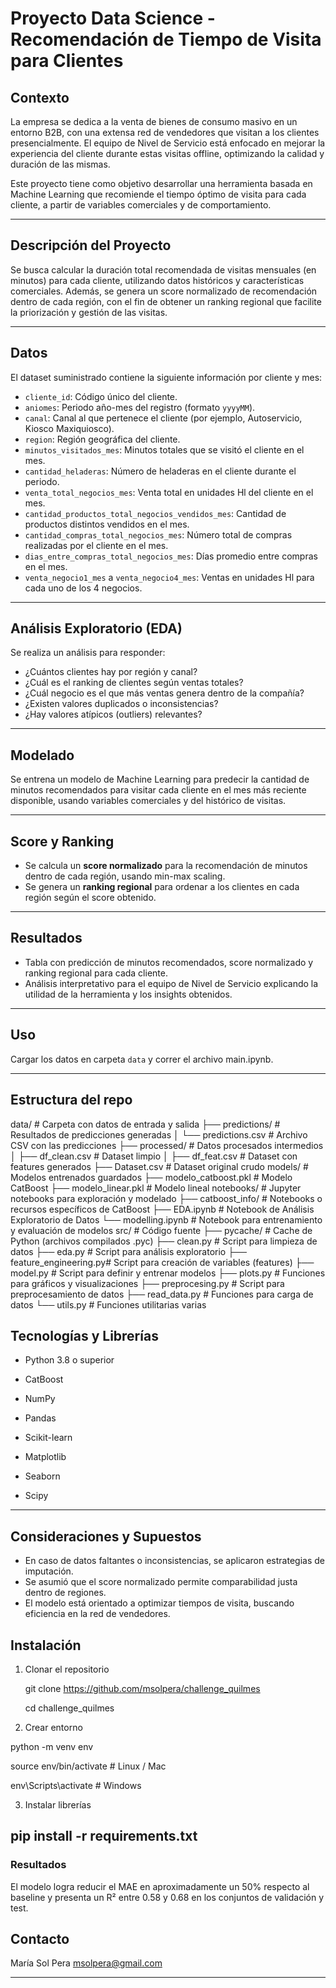# Proyecto Data Science - Recomendación de Tiempo de Visita para Clientes

## Contexto

La empresa se dedica a la venta de bienes de consumo masivo en un entorno B2B, con una extensa red de vendedores que visitan a los clientes presencialmente. El equipo de Nivel de Servicio está enfocado en mejorar la experiencia del cliente durante estas visitas offline, optimizando la calidad y duración de las mismas.

Este proyecto tiene como objetivo desarrollar una herramienta basada en Machine Learning que recomiende el tiempo óptimo de visita para cada cliente, a partir de variables comerciales y de comportamiento.

---

## Descripción del Proyecto

Se busca calcular la duración total recomendada de visitas mensuales (en minutos) para cada cliente, utilizando datos históricos y características comerciales. Además, se genera un score normalizado de recomendación dentro de cada región, con el fin de obtener un ranking regional que facilite la priorización y gestión de las visitas.

---

## Datos

El dataset suministrado contiene la siguiente información por cliente y mes:

- `cliente_id`: Código único del cliente.
- `aniomes`: Periodo año-mes del registro (formato `yyyyMM`).
- `canal`: Canal al que pertenece el cliente (por ejemplo, Autoservicio, Kiosco Maxiquiosco).
- `region`: Región geográfica del cliente.
- `minutos_visitados_mes`: Minutos totales que se visitó el cliente en el mes.
- `cantidad_heladeras`: Número de heladeras en el cliente durante el periodo.
- `venta_total_negocios_mes`: Venta total en unidades Hl del cliente en el mes.
- `cantidad_productos_total_negocios_vendidos_mes`: Cantidad de productos distintos vendidos en el mes.
- `cantidad_compras_total_negocios_mes`: Número total de compras realizadas por el cliente en el mes.
- `dias_entre_compras_total_negocios_mes`: Días promedio entre compras en el mes.
- `venta_negocio1_mes` a `venta_negocio4_mes`: Ventas en unidades Hl para cada uno de los 4 negocios.

---

## Análisis Exploratorio (EDA)

Se realiza un análisis para responder:

- ¿Cuántos clientes hay por región y canal?
- ¿Cuál es el ranking de clientes según ventas totales?
- ¿Cuál negocio es el que más ventas genera dentro de la compañía?
- ¿Existen valores duplicados o inconsistencias?
- ¿Hay valores atípicos (outliers) relevantes?

---

## Modelado

Se entrena un modelo de Machine Learning para predecir la cantidad de minutos recomendados para visitar cada cliente en el mes más reciente disponible, usando variables comerciales y del histórico de visitas.

---

## Score y Ranking

- Se calcula un **score normalizado** para la recomendación de minutos dentro de cada región, usando min-max scaling.
- Se genera un **ranking regional** para ordenar a los clientes en cada región según el score obtenido.

---

## Resultados

- Tabla con predicción de minutos recomendados, score normalizado y ranking regional para cada cliente.
- Análisis interpretativo para el equipo de Nivel de Servicio explicando la utilidad de la herramienta y los insights obtenidos.

---

## Uso

Cargar los datos en carpeta `data`  y correr el archivo main.ipynb.


---

## Estructura del repo

data/ # Carpeta con datos de entrada y salida
├── predictions/ # Resultados de predicciones generadas
│ └── predictions.csv # Archivo CSV con las predicciones
├── processed/ # Datos procesados intermedios
│ ├── df_clean.csv # Dataset limpio
│ ├── df_feat.csv # Dataset con features generados
├── Dataset.csv # Dataset original crudo
models/ # Modelos entrenados guardados
├── modelo_catboost.pkl # Modelo CatBoost 
├── modelo_linear.pkl # Modelo lineal 
notebooks/ # Jupyter notebooks para exploración y modelado
├── catboost_info/ # Notebooks o recursos específicos de CatBoost
├── EDA.ipynb # Notebook de Análisis Exploratorio de Datos
└── modelling.ipynb # Notebook para entrenamiento y evaluación de modelos
src/ # Código fuente
├── pycache/ # Cache de Python (archivos compilados .pyc)
├── clean.py # Script para limpieza de datos
├── eda.py # Script para análisis exploratorio
├── feature_engineering.py# Script para creación de variables (features)
├── model.py # Script para definir y entrenar modelos
├── plots.py # Funciones para gráficos y visualizaciones
├── preprocesing.py # Script para preprocesamiento de datos 
├── read_data.py # Funciones para carga de datos
└── utils.py # Funciones utilitarias varias

## Tecnologías y Librerías

- Python 3.8 o superior

- CatBoost

- NumPy

- Pandas

- Scikit-learn

- Matplotlib

- Seaborn

- Scipy

---

## Consideraciones y Supuestos

- En caso de datos faltantes o inconsistencias, se aplicaron estrategias de imputación.
- Se asumió que el score normalizado permite comparabilidad justa dentro de regiones.
- El modelo está orientado a optimizar tiempos de visita, buscando eficiencia en la red de vendedores.

## Instalación

1. Clonar el repositorio

    git clone https://github.com/msolpera/challenge_quilmes

    cd challenge_quilmes

2. Crear entorno

python -m venv env

source env/bin/activate      # Linux / Mac

env\Scripts\activate         # Windows

3. Instalar librerías

pip install -r requirements.txt
---

### Resultados
El modelo logra reducir el MAE en aproximadamente un 50% respecto al baseline y presenta un R² entre 0.58 y 0.68 en los conjuntos de validación y test.

## Contacto
María Sol Pera
msolpera@gmail.com

---




